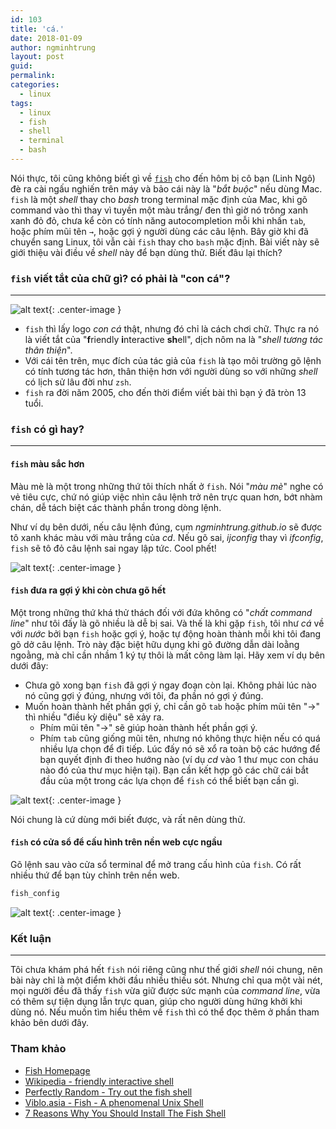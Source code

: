 ```yaml
---
id: 103
title: 'cá.'
date: 2018-01-09
author: ngminhtrung
layout: post
guid: 
permalink: 
categories:
  - linux
tags:
  - linux
  - fish
  - shell
  - terminal
  - bash
---
```


Nói thực, tôi cũng không biết gì về [`fish`](https://fishshell.com/) cho đến hôm bị cô bạn (Linh Ngô) đè ra cài ngấu nghiến trên máy và bảo cái này là "*bắt buộc*" nếu dùng Mac. `fish` là một *shell* thay cho *bash* trong terminal mặc định của Mac, khi gõ command vào thì thay vì tuyền một màu trắng/ đen thì giờ nó trông xanh xanh đỏ đỏ, chưa kể còn có tính năng autocompletion mỗi khi nhấn `tab`, hoặc phím mũi tên `→`, hoặc gợi ý người dùng các câu lệnh. Bây giờ khi đã chuyển sang Linux, tôi vẫn cài `fish` thay cho `bash` mặc định. Bài viết này sẽ giới thiệu vài điều về *shell* này để bạn dùng thử. Biết đâu lại thích?

### `fish` viết tắt của chữ gì? có phải là "con cá"?
---

![alt text][image00]{: .center-image }

- `fish` thì lấy logo *con cá* thật, nhưng đó chỉ là cách chơi chữ. Thực ra nó là viết tắt của "**f**riendly **i**nteractive **sh**ell", dịch nôm na là "*shell tương tác thân thiện*". 
- Với cái tên trên, mục đích của tác giả của `fish` là tạo môi trường gõ lệnh có tính tương tác hơn, thân thiện hơn với người dùng so với những *shell* có lịch sử lâu đời như `zsh`. 
- `fish` ra đời năm 2005, cho đến thời điểm viết bài thì bạn ý đã tròn 13 tuổi. 

### `fish` có gì hay?
---

#### `fish` màu sắc hơn

Màu mè là một trong những thứ tôi thích nhất ở `fish`. Nói "*màu mè*" nghe có vẻ tiêu cực, chứ nó giúp việc nhìn câu lệnh trở nên trực quan hơn, bớt nhàm chán, dễ tách biệt các thành phần trong dòng lệnh. 

Như ví dụ bên dưới, nếu câu lệnh đúng, cụm *ngminhtrung.github.io* sẽ được tô xanh khác màu với màu trắng của *cd*. Nếu gõ sai, *ijconfig* thay vì *ifconfig*, `fish` sẽ tô đỏ câu lệnh sai ngay lập tức. Cool phết! 

![alt text][image01]{: .center-image }

#### `fish` đưa ra gợi ý khi còn chưa gõ hết

Một trong những thứ khá thử thách đối với đứa không có "*chất command line*" như tôi đấy là gõ nhiều là dễ  bị sai. Và thế là khi gặp `fish`, tôi như *cá* về với *nước* bởi bạn `fish` hoặc gợi ý, hoặc tự động hoàn thành mỗi khi tôi đang gõ dở câu lệnh. Trò này đặc biệt hữu dụng khi gõ đường dẫn dài loằng ngoằng, mà chỉ cần nhầm 1 ký tự thôi là mất công làm lại. Hãy xem ví dụ bên dưới đây:
- Chưa gõ xong bạn `fish` đã gợi ý ngay đoạn còn lại. Không phải lúc nào nó cũng gợi ý đúng, nhưng với tôi, đa phần nó gợi ý đúng. 
- Muốn hoàn thành hết phần gợi ý, chỉ cần gõ `tab` hoặc phím mũi tên "→" thì nhiều "điều kỳ diệu" sẽ xảy ra. 
  - Phím mũi tên "→" sẽ giúp hoàn thành hết phần gợi ý.
  - Phím `tab` cũng giống mũi tên, nhưng nó không thực hiện nếu có quá nhiều lựa chọn để đi tiếp. Lúc đấy nó sẽ xổ ra toàn bộ các hướng để bạn quyết định đi theo hướng nào (ví dụ *cd* vào 1 thư mục con cháu nào đó của thư mục hiện tại). Bạn cần kết hợp gõ các chữ cái bắt đầu của một trong các lựa chọn để `fish` có thể biết bạn cần gì. 

![alt text][image02]{: .center-image }

Nói chung là cứ dùng mới biết được, và rất nên dùng thử. 

#### `fish` có cửa sổ để cấu hình trên nền web cực ngầu

Gõ lệnh sau vào cửa sổ terminal để mở trang cấu hình của `fish`. Có rất nhiều thứ để bạn tùy chỉnh trên nền web.
```js
fish_config
```

![alt text][image03]{: .center-image }

### Kết luận
---

Tôi chưa khám phá hết `fish` nói riêng cũng như thế giới *shell* nói chung, nên bài này chỉ là một điểm khởi đầu nhiều thiếu sót. Nhưng chỉ qua một vài nét, mọi người đều đã thấy `fish` vừa giữ được sức mạnh của *command line*, vừa có thêm sự tiện dụng lẫn trực quan, giúp cho người dùng hứng khởi khi dùng nó. Nếu muốn tìm hiểu thêm về `fish` thì có thể đọc thêm ở phần tham khảo bên dưới đây. 

### Tham khảo

- [Fish Homepage](https://fish.com)
- [Wikipedia - friendly interactive shell](https://en.wikipedia.org/wiki/Friendly_interactive_shell)
- [Perfectly Random - Try out the fish shell](http://www.perfectlyrandom.org/2014/09/21/try-out-the-fish-shell/)
- [Viblo.asia - Fish - A phenomenal Unix Shell](https://viblo.asia/p/fish-a-phenomenal-unix-shell-ZWApGxObM06y)
- [7 Reasons Why You Should Install The Fish Shell](https://www.makeuseof.com/tag/x-reasons-install-fish-shell/)

[image00]: https://ngminhtrung.github.io/images/PostIMG/2018-01-09-fish-terminal/image00.png "Logo của fish"

[image01]: https://ngminhtrung.github.io/images/PostIMG/2018-01-09-fish-terminal/image01.gif "Sắc màu của fish"

[image02]: https://ngminhtrung.github.io/images/PostIMG/2018-01-09-fish-terminal/image02.gif "Tính năng đoán và tự động hoàn thành của fish"

[image03]: https://ngminhtrung.github.io/images/PostIMG/2018-01-09-fish-terminal/image03.gif "Trang web cấu hình fish"

